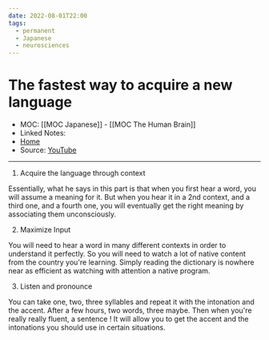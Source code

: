 ```yaml
---
date: 2022-08-01T22:00
tags:
  - permanent
  - Japanese
  - neurosciences
---
```

# The fastest way to acquire a new language
- MOC: [[MOC Japanese]] - [[MOC The Human Brain]]
- Linked Notes:
- [Home](https://misudashi.ga/)
- Source: [YouTube](https://youtube.com/)
----------
1. Acquire the language through context

Essentially, what he says in this part is that when you first hear a word, you will assume a meaning for it. But when you hear it in a 2nd context, and a third one, and a fourth one, you will eventually get the right meaning by associating them unconsciously.

2. Maximize Input

You will need to hear a word in many different contexts in order to understand it perfectly. So you will need to watch a lot of native content from the country you're learning. Simply reading the dictionary is nowhere near as efficient as watching with attention a native program.

3. Listen and pronounce

You can take one, two, three syllables and repeat it with the intonation and the accent. After a few hours, two words, three maybe. Then when you're really really fluent, a sentence ! It will allow you to get the accent and the intonations you should use in certain situations.
